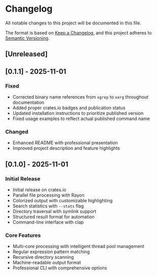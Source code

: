 # Changelog

All notable changes to this project will be documented in this file.

The format is based on [Keep a Changelog](https://keepachangelog.com/en/1.0.0/),
and this project adheres to [Semantic Versioning](https://semver.org/spec/v2.0.0.html).

## [Unreleased]

## [0.1.1] - 2025-11-01

### Fixed

- Corrected binary name references from `xgrep` to `xerg` throughout documentation
- Added proper crates.io badges and publication status
- Updated installation instructions to prioritize published version
- Fixed usage examples to reflect actual published command name

### Changed

- Enhanced README with professional presentation
- Improved project description and feature highlights

## [0.1.0] - 2025-11-01

### Initial Release

- Initial release on crates.io
- Parallel file processing with Rayon
- Colorized output with customizable highlighting
- Search statistics with `--stats` flag
- Directory traversal with symlink support
- Structured result format for automation
- Command-line interface with clap

### Core Features

- Multi-core processing with intelligent thread pool management
- Regular expression pattern matching
- Recursive directory scanning
- Machine-readable output format
- Professional CLI with comprehensive options